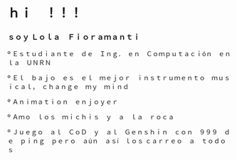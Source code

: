 # ｈｉ　！！！
### ｓｏｙ   Ｌｏｌａ　Ｆｉｏｒａｍａｎｔｉ

º Ｅｓｔｕｄｉａｎｔｅ　ｄｅ　Ｉｎｇ．　ｅｎ　Ｃｏｍｐｕｔａｃｉóｎ　ｅｎ　ｌａ　ＵＮＲＮ

º Ｅｌ　ｂａｊｏ　ｅｓ　ｅｌ　ｍｅｊｏｒ　ｉｎｓｔｒｕｍｅｎｔｏ　ｍｕｓｉｃａｌ，　ｃｈａｎｇｅ　ｍｙ　ｍｉｎｄ

º Ａｎｉｍａｔｉｏｎ　ｅｎｊｏｙｅｒ

º Ａｍｏ　ｌｏｓ　ｍｉｃｈｉｓ　ｙ　ａ　ｌａ　ｒｏｃａ

º Ｊｕｅｇｏ　ａｌ　ＣｏＤ　ｙ　ａｌ　Ｇｅｎｓｈｉｎ　ｃｏｎ　９９９　ｄｅ　ｐｉｎｇ　ｐｅｒｏ　ａúｎ　ａｓí　ｌｏｓ
  ｃａｒｒｅｏ　ａ　ｔｏｄｏｓ

